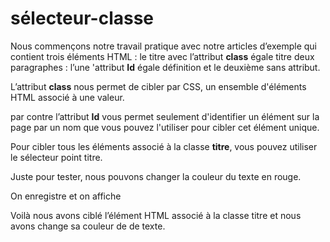 # sélecteur-classe

Nous commençons notre travail pratique avec notre articles d’exemple qui contient trois éléments HTML : 
le titre avec l’attribut **class** égale titre
deux paragraphes : l’une 'attribut **Id** égale définition
et le deuxième sans attribut.

 L’attribut  **class** nous permet de cibler par CSS, un  ensemble d'éléments HTML associé à une valeur.

 par contre l’attribut **Id** vous permet  seulement d'identifier un élément sur la page par un nom que vous pouvez l'utiliser pour cibler cet élément unique. 
 
Pour cibler tous les éléments associé à la classe **titre**, vous pouvez utiliser le sélecteur point titre.

Juste pour tester, nous pouvons changer la couleur du texte en rouge.


On enregistre et on affiche 

Voilà nous avons ciblé l’élément HTML associé à la classe titre et nous avons change sa couleur de de texte. 
